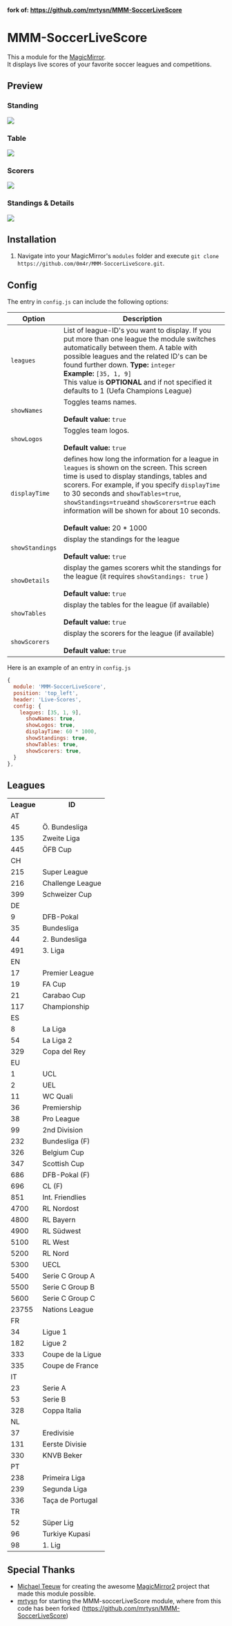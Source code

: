 **fork of: https://github.com/mrtysn/MMM-SoccerLiveScore**

# MMM-SoccerLiveScore

This a module for the [MagicMirror](https://github.com/MichMich/MagicMirror).  
It displays live scores of your favorite soccer leagues and competitions.

## Preview

### Standing

![](screenhosts/MMM-SoccerLiveScores-Standings.png)

### Table

![](screenhosts/MMM-SoccerLiveScores-Tables.png)

### Scorers

![](screenhosts/MMM-SoccerLiveScores-Scorers.png)

### Standings & Details

![](screenhosts/MMM-SoccerLiveScores-Standings+Details.png)

## Installation

1. Navigate into your MagicMirror's `modules` folder and execute `git clone https://github.com/0m4r/MMM-SoccerLiveScore.git`.

## Config

The entry in `config.js` can include the following options:

| Option          | Description                                                                                                                                                                                                                                                                                                                                                                |
| --------------- | -------------------------------------------------------------------------------------------------------------------------------------------------------------------------------------------------------------------------------------------------------------------------------------------------------------------------------------------------------------------------- |
| `leagues`       | List of league-ID's you want to display. If you put more than one league the module switches automatically between them. A table with possible leagues and the related ID's can be found further down. **Type:** `integer`<br>**Example:** `[35, 1, 9]` <br>This value is **OPTIONAL** and if not specified it defaults to 1 (Uefa Champions League)                       |
| `showNames`     | Toggles teams names. <br><br>**Default value:** `true`                                                                                                                                                                                                                                                                                                                     |
| `showLogos`     | Toggles team logos.<br><br>**Default value:** `true`                                                                                                                                                                                                                                                                                                                       |
| `displayTime`   | defines how long the information for a league in `leagues` is shown on the screen. This screen time is used to display standings, tables and scorers. For example, if you specify `displayTime` to 30 seconds and `showTables=true`, `showStandings=true`and `showScorers=true` each information will be shown for about 10 seconds. <br><br>**Default value:** 20 \* 1000 |
| `showStandings` | display the standings for the league <br><br>**Default value:** `true`                                                                                                                                                                                                                                                                                                     |
| `showDetails`   | display the games scorers whit the standings for the league (it requires `showStandings: true` ) <br><br>**Default value:** `true`                                                                                                                                                                                                                                                                                        |
| `showTables`    | display the tables for the league (if available) <br><br>**Default value:** `true`                                                                                                                                                                                                                                                                                         |
| `showScorers`   | display the scorers for the league (if available) <br><br>**Default value:** `true`                                                                                                                                                                                                                                                                                        |

Here is an example of an entry in `config.js`

```js
{
  module: 'MMM-SoccerLiveScore',
  position: 'top_left',
  header: 'Live-Scores',
  config: {
    leagues: [35, 1, 9],
      showNames: true,
      showLogos: true,
      displayTime: 60 * 1000,
      showStandings: true,
      showTables: true,
      showScorers: true,
  }
},
```

## Leagues

<table>
    <tr>
        <th>League</th>
        <th>ID</th>
    </tr>
    <tr>
        <td colspan="2">AT</td>
    </tr>
    <tr>
        <td>45</td>
        <td>Ö. Bundesliga</td>
    </tr>
    <tr>
        <td>135</td>
        <td>Zweite Liga</td>
    </tr>
    <tr>
        <td>445</td>
        <td>ÖFB Cup</td>
    </tr>
    <tr>
        <td colspan="2">CH</td>
    </tr>
    <tr>
        <td>215</td>
        <td>Super League</td>
    </tr>
    <tr>
        <td>216</td>
        <td>Challenge League</td>
    </tr>
    <tr>
        <td>399</td>
        <td>Schweizer Cup</td>
    </tr>
    <tr>
        <td colspan="2">DE</td>
    </tr>
    <tr>
        <td>9</td>
        <td>DFB-Pokal</td>
    </tr>
    <tr>
        <td>35</td>
        <td>Bundesliga</td>
    </tr>
    <tr>
        <td>44</td>
        <td>2. Bundesliga</td>
    </tr>
    <tr>
        <td>491</td>
        <td>3. Liga</td>
    </tr>
    <tr>
        <td colspan="2">EN</td>
    </tr>
    <tr>
        <td>17</td>
        <td>Premier League</td>
    </tr>
    <tr>
        <td>19</td>
        <td>FA Cup</td>
    </tr>
    <tr>
        <td>21</td>
        <td>Carabao Cup</td>
    </tr>
    <tr>
        <td>117</td>
        <td>Championship</td>
    </tr>
    <tr>
        <td colspan="2">ES</td>
    </tr>
    <tr>
        <td>8</td>
        <td>La Liga</td>
    </tr>
    <tr>
        <td>54</td>
        <td>La Liga 2</td>
    </tr>
    <tr>
        <td>329</td>
        <td>Copa del Rey</td>
    </tr>
    <tr>
        <td colspan="2">EU</td>
    </tr>
    <tr>
        <td>1</td>
        <td>UCL</td>
    </tr>
    <tr>
        <td>2</td>
        <td>UEL</td>
    </tr>
    <tr>
        <td>11</td>
        <td>WC Quali</td>
    </tr>
    <tr>
        <td>36</td>
        <td>Premiership</td>
    </tr>
    <tr>
        <td>38</td>
        <td>Pro League</td>
    </tr>
    <tr>
        <td>99</td>
        <td>2nd Division</td>
    </tr>
    <tr>
        <td>232</td>
        <td>Bundesliga (F)</td>
    </tr>
    <tr>
        <td>326</td>
        <td>Belgium Cup</td>
    </tr>
    <tr>
        <td>347</td>
        <td>Scottish Cup</td>
    </tr>
    <tr>
        <td>686</td>
        <td>DFB-Pokal (F)</td>
    </tr>
    <tr>
        <td>696</td>
        <td>CL (F)</td>
    </tr>
    <tr>
        <td>851</td>
        <td>Int. Friendlies</td>
    </tr>
    <tr>
        <td>4700</td>
        <td>RL Nordost</td>
    </tr>
    <tr>
        <td>4800</td>
        <td>RL Bayern</td>
    </tr>
    <tr>
        <td>4900</td>
        <td>RL Südwest</td>
    </tr>
    <tr>
        <td>5100</td>
        <td>RL West</td>
    </tr>
    <tr>
        <td>5200</td>
        <td>RL Nord</td>
    </tr>
    <tr>
        <td>5300</td>
        <td>UECL</td>
    </tr>
    <tr>
        <td>5400</td>
        <td>Serie C Group A</td>
    </tr>
    <tr>
        <td>5500</td>
        <td>Serie C Group B</td>
    </tr>
    <tr>
        <td>5600</td>
        <td>Serie C Group C</td>
    </tr>
    <tr>
        <td>23755</td>
        <td>Nations League</td>
    </tr>
    <tr>
        <td colspan="2">FR</td>
    </tr>
    <tr>
        <td>34</td>
        <td>Ligue 1</td>
    </tr>
    <tr>
        <td>182</td>
        <td>Ligue 2</td>
    </tr>
    <tr>
        <td>333</td>
        <td>Coupe de la Ligue</td>
    </tr>
    <tr>
        <td>335</td>
        <td>Coupe de France</td>
    </tr>
    <tr>
        <td colspan="2">IT</td>
    </tr>
    <tr>
        <td>23</td>
        <td>Serie A</td>
    </tr>
    <tr>
        <td>53</td>
        <td>Serie B</td>
    </tr>
    <tr>
        <td>328</td>
        <td>Coppa Italia</td>
    </tr>
    <tr>
        <td colspan="2">NL</td>
    </tr>
    <tr>
        <td>37</td>
        <td>Eredivisie</td>
    </tr>
    <tr>
        <td>131</td>
        <td>Eerste Divisie</td>
    </tr>
    <tr>
        <td>330</td>
        <td>KNVB Beker</td>
    </tr>
    <tr>
        <td colspan="2">PT</td>
    </tr>
    <tr>
        <td>238</td>
        <td>Primeira Liga</td>
    </tr>
    <tr>
        <td>239</td>
        <td>Segunda Liga</td>
    </tr>
    <tr>
        <td>336</td>
        <td>Taça de Portugal</td>
    </tr>
    <tr>
        <td colspan="2">TR</td>
    </tr>
    <tr>
        <td>52</td>
        <td>Süper Lig</td>
    </tr>
    <tr>
        <td>96</td>
        <td>Turkiye Kupasi</td>
    </tr>
    <tr>
        <td>98</td>
        <td>1. Lig</td>
    </tr>
</table>
  
  
## Special Thanks

- [Michael Teeuw](https://github.com/MichMich) for creating the awesome [MagicMirror2](https://github.com/MichMich/MagicMirror/tree/develop) project that made this module possible.
- [mrtysn](https://github.com/mrtysn) for starting the MMM-soccerLiveScore module, where from this code has been forked (https://github.com/mrtysn/MMM-SoccerLiveScore)
